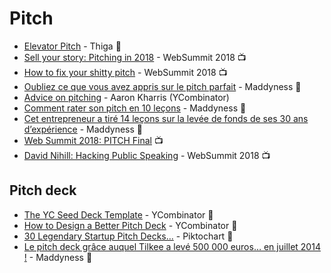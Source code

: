 # Pitch

- [Elevator Pitch](https://blog.thiga.co/glossaire/definition-elevator-pitch/) - Thiga :page_facing_up:
- [Sell your story: Pitching in 2018](https://www.youtube.com/watch?v=KhGj87-T2l4) - WebSummit 2018 :tv:
- [How to fix your shitty pitch](https://www.youtube.com/watch?v=mrEC8pEsk44) - WebSummit 2018 :tv:
- [Oubliez ce que vous avez appris sur le pitch parfait](https://www.maddyness.com/2019/02/07/pitch-parfait/) - Maddyness :page_facing_up:
- [Advice on pitching](http://www.aaronkharris.com/advice-on-pitching) - Aaron Kharris (YCombinator)
- [Comment rater son pitch en 10 leçons](https://www.maddyness.com/2018/09/13/rater-son-pitch-10-lecons/) - Maddyness :page_facing_up:
- [Cet entrepreneur a tiré 14 leçons sur la levée de fonds de ses 30 ans d’expérience](https://www.maddyness.com/2018/04/23/cet-entrepreneur-a-tire-14-lecons-sur-la-levee-de-fonds-de-ses-30-ans-dexperience/) - Maddyness :page_facing_up:
- [Web Summit 2018: PITCH Final](https://www.youtube.com/watch?v=sn-_29bknz8&list=PLxptNs2MLOjnGQ0fyeepWQtUEJbQA0GJw&index=2) :tv:
- [David Nihill: Hacking Public Speaking](https://www.youtube.com/watch?v=Iz-RmRRL6Ls) - WebSummit 2018 :tv:

## Pitch deck

- [The YC Seed Deck Template](https://blog.ycombinator.com/intro-to-the-yc-seed-deck/) - YCombinator :page_facing_up:
- [How to Design a Better Pitch Deck](https://blog.ycombinator.com/how-to-design-a-better-pitch-deck/) - YCombinator :page_facing_up:
- [30 Legendary Startup Pitch Decks...](https://piktochart.com/blog/startup-pitch-decks-what-you-can-learn/) - Piktochart :page_facing_up:
- [Le pitch deck grâce auquel Tilkee a levé 500 000 euros… en juillet 2014 !](https://www.maddyness.com/2018/08/02/pitch-deck-tilkee/) - Maddyness :page_facing_up:
